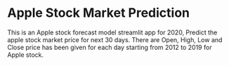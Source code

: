 # Apple Stock Market Prediction
This is an Apple stock forecast model streamlit app for 2020,
Predict the apple stock market price for next 30 days. 
There are Open, High, Low and Close price has been given for each day starting from 2012 to 2019 for Apple stock. 
